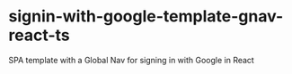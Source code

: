 # signin-with-google-template-gnav-react-ts
SPA template with a Global Nav for signing in with Google in React
